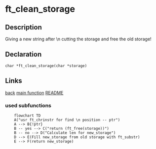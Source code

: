 # ft_clean_storage

## Description
Giving a new string after \n cutting the storage and free the old storage! 

## Declaration
```char *ft_clean_storage(char *storage)```
## Links

[back](get_next_line.md)
[main function](get_next_line.md)
[README](../../README.md)

### used subfunctions

```mermaid
	flowchart TD
	A("usr ft_chrinstr for find \n position -- ptr")
	A --> B{!ptr}
	B -- yes --> C("return (ft_free(storage))")
	B -- no --> D("Calculate len for new_storage")
	D --> E(Fill new_storage from old storage with ft_substr)
	E --> F(return new_storage)
```